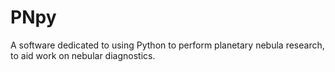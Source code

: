 # PNpy

A software dedicated to using Python to perform planetary nebula research, to aid work on nebular diagnostics. 
